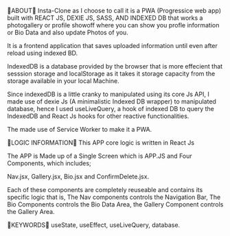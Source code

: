 🚩ABOUT🚩
Insta-Clone as I choose to call it is a PWA (Progressice web app) built with REACT JS, DEXIE JS, SASS, AND INDEXED DB that works a photogallery or profile showoff where you can show you profle information or Bio Data and also update Photos of you. 

It is a frontend application that saves uploaded information until even after reload using indexed BD. 

IndexedDB is a database provided by the browser that is more effecient that sesssion storage and localStorage as it takes it storage capacity from the storage available in your local Machine.

Since indexedDB is a little cranky to manipulated using its core Js API, I made use of dexie Js (A minimalistic Indexed DB wrapper) to manipulated database, hence I used useLiveQuery, a hook of indexed DB to query the IndexedDB and React Js hooks for other reactive functionalities. 

The made use of Service Worker to make it a PWA.

🚩LOGIC INFORMATION🚩
This APP core logic is written in React Js 

The APP is Made up of a Single Screen which is APP.JS and Four Components, which includes;

Nav.jsx, Gallery.jsx, Bio.jsx and ConfirmDelete.jsx. 

Each of these components are completely reuseable and contains its specific logic that is, The Nav components controls the Navigation Bar, The Bio Components controls the Bio Data Area, the Gallery Component controls the Gallery Area.

🚩KEYWORDS🚩
useState, useEffect, useLiveQuery, database.

